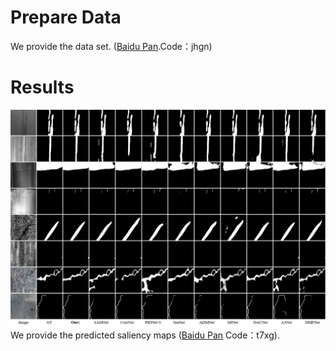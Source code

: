 # Prepare Data
We provide the data set. ([Baidu Pan](https://pan.baidu.com/s/1uTu50IB9329hBR9qopanaA?pwd=jhgn ).Code：jhgn)

# Results
![image](https://github.com/yfhdm/GCRANet/raw/main/images/pred.png)
We provide the predicted saliency maps ([Baidu Pan](https://pan.baidu.com/s/1m-4B2e3hxnqfp1q7C9dZ8Q?pwd=t7xg) Code：t7xg).
